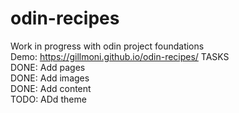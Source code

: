 # odin-recipes
Work in progress with odin project foundations  
Demo: https://gillmoni.github.io/odin-recipes/
TASKS  
  DONE: Add pages  
  DONE: Add images  
  DONE: Add content  
  TODO: ADd theme
